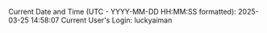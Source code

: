Current Date and Time (UTC - YYYY-MM-DD HH:MM:SS formatted): 2025-03-25 14:58:07
Current User's Login: luckyaiman
